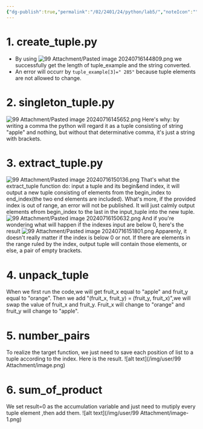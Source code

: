 ```yaml
---
{"dg-publish":true,"permalink":"/02/2401/24/python/lab5/","noteIcon":"","created":"2025-01-31T00:35","updated":"2025-07-01T13:38"}
---
```


# 1. create_tuple.py
- By using ![99 Attachment/Pasted image 20240716144809.png](/img/user/99%20Attachment/Pasted%20image%2020240716144809.png)
we successfully get the length of tuple_example and the string converted. 
- An error will occurr by `tuple_example[3]=" 285"` because tuple elements are not allowed to change.
# 2. singleton_tuple.py
![99 Attachment/Pasted image 20240716145652.png](/img/user/99%20Attachment/Pasted%20image%2020240716145652.png)
Here's why: by writing a comma the python will regard it as a tuple consisting of string "apple" and nothing, but without that determinative comma, it's just a string with brackets.
# 3. extract_tuple.py
![99 Attachment/Pasted image 20240716150136.png](/img/user/99%20Attachment/Pasted%20image%2020240716150136.png)
That's what the extract_tuple function do: input a tuple and its begin&end index, it will output a new tuple consisting of elements from the begin_index to end_index(the two end elements are included).
What's more, if the provided index is out of range, an error will not be published. It will just calmly output elements efrom begin_index to the last in the input_tuple into the new tuple.
![99 Attachment/Pasted image 20240716150632.png](/img/user/99%20Attachment/Pasted%20image%2020240716150632.png)
And if you're wondering what will happen if the indexes input are below 0, here's the result ![99 Attachment/Pasted image 20240716151801.png](/img/user/99%20Attachment/Pasted%20image%2020240716151801.png)
Apparenly, it doesn't really matter if the index is below 0 or not. If there are elements in the range ruled by the index, output tuple will contain those elements, or else, a pair of empty brackets.
# 4. unpack_tuple
When we first run the code,we will get fruit_x equal to "apple" and fruit_y equal to "orange". Then we add "(fruit_x, fruit_y) = (fruit_y, fruit_x)",we will swap the value of fruit_x and fruit_y. Fruit_x will change to "orange" and fruit_y will change to "apple".
# 5. number_pairs
To realize the target function, we just need to save each position of list to a tuple according to the index.
Here is the result.
![alt text](/img/user/99 Attachment/image.png)
# 6. sum_of_product
We set result=0 as the accumulation variable and just need to mutiply every tuple element ,then add them.
![alt text](/img/user/99 Attachment/image-1.png)